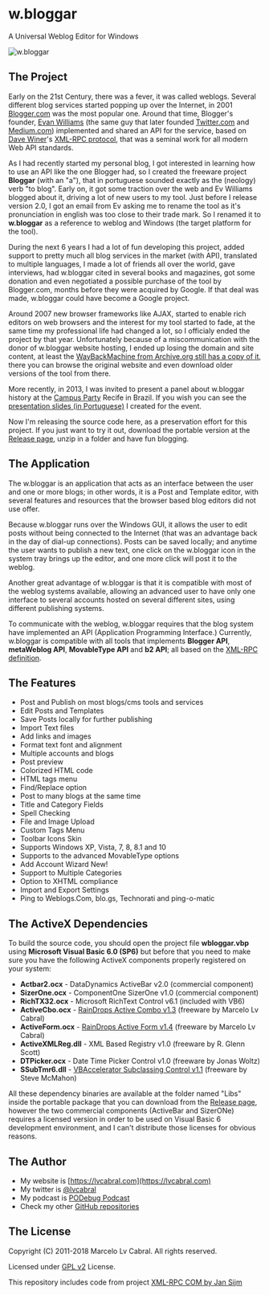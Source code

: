 # w.bloggar

A Universal Weblog Editor for Windows

![w.bloggar](http://lvcabral.com/images/wbloggar-github.gif)

## The Project

Early on the 21st Century, there was a fever, it was called weblogs. Several different blog services started popping up over the Internet, in 2001 [Blogger.com](https://www.blogger.com) was the most popular one. Around that time, Blogger's founder, [Evan Williams](https://twitter.com/ev) (the same guy that later founded [Twitter.com](https://twitter.com) and [Medium.com](https://medium.com)) implemented and shared an API for the service, based on [Dave Winer](https://en.wikipedia.org/wiki/Dave_Winer)'s [XML-RPC protocol](https://en.wikipedia.org/wiki/XML-RPC), that was a seminal work for all modern Web API standards.

As I had recently started my personal blog, I got interested in learning how to use an API like the one Blogger had, so I created the freeware project **Bloggar** (with an "a"), that in portuguese sounded exactly as the (neology) verb "to blog". Early on, it got some traction over the web and Ev Williams blogged about it, driving a lot of new users to my tool. Just before I release version 2.0, I got an email from Ev asking me to rename the tool as it's pronunciation in english was too close to their trade mark. So I renamed it to **w.bloggar** as a reference to weblog and Windows (the target platform for the tool).

During the next 6 years I had a lot of fun developing this project, added support to pretty much all blog services in the market (with API), translated to multiple languages, I made a lot of friends all over the world, gave interviews, had w.bloggar cited in several books and magazines, got some donation and even negotiated a possible purchase of the tool by Blogger.com, months before they were acquired by Google. If that deal was made, w.bloggar could have become a Google project.

Around 2007 new browser frameworks like AJAX, started to enable rich editors on web browsers and the interest for my tool started to fade, at the same time my professional life had changed a lot, so I officialy ended the project by that year. Unfortunately because of a miscommunication with the donor of w.bloggar website hosting, I ended up losing the domain and site content, at least the [WayBackMachine from Archive.org still has a copy of it](https://web.archive.org/web/20090422082706/http://wbloggar.com/), there you can browse the original website and even download older versions of the tool from there.

More recently, in 2013, I was invited to present a panel about w.bloggar history at the [Campus Party](https://www.campus-party.org/) Recife in Brazil. If you wish you can see the [presentation slides (in Portuguese)](https://www.slideshare.net/slideshow/embed_code/key/FZk0LfRlmH3etM) I created for the event.

Now I'm releasing the source code here, as a preservation effort for this project. If you just want to try it out, download the portable version at the [Release page](https://github.com/lvcabral/w.bloggar/releases), unzip in a folder and have fun blogging. 

## The Application

The w.bloggar is an application that acts as an interface between the user and one or more blogs; in other words, it is a Post and Template editor, with several features and resources that the browser based blog editors did not use offer.

Because w.bloggar runs over the Windows GUI, it allows the user to edit posts without being connected to the Internet (that was an advantage back in the day of dial-up connections). Posts can be saved locally; and anytime the user wants to publish a new text, one click on the w.bloggar icon in the system tray brings up the editor, and one more click will post it to the weblog.

Another great advantage of w.bloggar is that it is compatible with most of the weblog systems available, allowing an advanced user to have only one interface to several accounts hosted on several different sites, using different publishing systems.

To communicate with the weblog, w.bloggar requires that the blog system have implemented an API (Application Programming Interface.) Currently, w.bloggar is compatible with all tools that implements **Blogger API**, **metaWeblog API**, **MovableType API** and **b2 API**; all based on the [XML-RPC definition](http://xmlrpc.scripting.com/).

## The Features

- Post and Publish on most blogs/cms tools and services
- Edit Posts and Templates
- Save Posts locally for further publishing
- Import Text files
- Add links and images
- Format text font and alignment
- Multiple accounts and blogs
- Post preview
- Colorized HTML code
- HTML tags menu
- Find/Replace option
- Post to many blogs at the same time
- Title and Category Fields
- Spell Checking
- File and Image Upload
- Custom Tags Menu
- Toolbar Icons Skin
- Supports Windows XP, Vista, 7, 8, 8.1 and 10
- Supports to the advanced MovableType options
- Add Account Wizard New!
- Support to Multiple Categories
- Option to XHTML compliance
- Import and Export Settings
- Ping to Weblogs.Com, blo.gs, Technorati and ping-o-matic

## The ActiveX Dependencies

To build the source code, you should open the project file **wbloggar.vbp** using **Microsoft Visual Basic 6.0 (SP6)** but before that you need to make sure you have the following ActiveX components properly registered on your system:

- **Actbar2.ocx** - DataDynamics ActiveBar v2.0 (commercial component)
- **SizerOne.ocx** - ComponentOne SizerOne v1.0 (commercial component)
- **RichTX32.ocx** - Microsoft RichText Control v6.1 (included with VB6)
- **ActiveCbo.ocx** - [RainDrops Active Combo v1.3](https://github.com/lvcabral/ActivePack) (freeware by Marcelo Lv Cabral)
- **ActiveForm.ocx** - [RainDrops Active Form v1.4](https://github.com/lvcabral/ActivePack) (freeware by Marcelo Lv Cabral)
- **ActiveXMLReg.dll** - XML Based Registry v1.0 (freeware by R. Glenn Scott)
- **DTPicker.ocx** - Date Time Picker Control v1.0 (freeware by Jonas Woltz)
- **SSubTmr6.dll** - [VBAccelerator Subclassing Control v1.1](http://www.vbaccelerator.com/codelib/ssubtmr/ssubtmr.htm) (freeware by Steve McMahon)

All these dependency binaries are available at the folder named "Libs" inside the portable package that you can download from the [Release page](https://github.com/lvcabral/w.bloggar/releases), however the two commercial components (ActiveBar and SizerONe) requires a licensed version in order to be used on Visual Basic 6 development environment, and I can't distribute those licenses for obvious reasons.

## The Author

- My website is [https://lvcabral.com](https://lvcabral.com)
- My twitter is [@lvcabral](https://twitter.com/twitter)
- My podcast is [PODebug Podcast](http://podebug.com)
- Check my other [GitHub repositories](https://github.com/lvcabral)

## The License

Copyright (C) 2011-2018 Marcelo Lv Cabral. All rights reserved.

Licensed under [GPL v2](https://github.com/lvcabral/w.bloggar/blob/master/LICENSE) License.

This repository includes code from project [XML-RPC COM by Jan Sijm](https://sourceforge.net/projects/xmlrpccomobj/)
